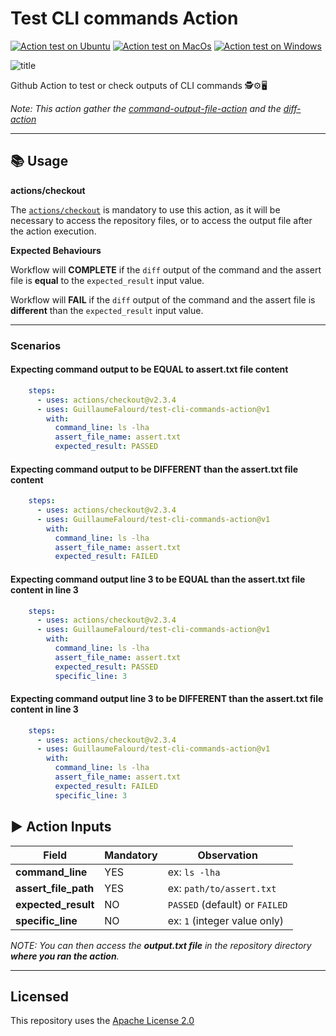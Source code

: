 # Test CLI commands Action

[![Action test on Ubuntu](https://github.com/GuillaumeFalourd/test-cli-commands-action/actions/workflows/ubuntu_test_command_output.yml/badge.svg)](https://github.com/GuillaumeFalourd/test-cli-commands-action/actions/workflows/ubuntu_test_command_output.yml) [![Action test on MacOs](https://github.com/GuillaumeFalourd/test-cli-commands-action/actions/workflows/macos_test_command_output.yml/badge.svg)](https://github.com/GuillaumeFalourd/test-cli-commands-action/actions/workflows/macos_test_command_output.yml) [![Action test on Windows](https://github.com/GuillaumeFalourd/test-cli-commands-action/actions/workflows/windows_test_command_output.yml/badge.svg)](https://github.com/GuillaumeFalourd/test-cli-commands-action/actions/workflows/windows_test_command_output.yml)

![title](https://user-images.githubusercontent.com/22433243/122581482-7893f400-d02d-11eb-9eee-5e62fe52dadd.png)

Github Action to test or check outputs of CLI commands 🕵️⚙️🖥

*Note: This action gather the [command-output-file-action](https://github.com/GuillaumeFalourd/command-output-file-action) and the [diff-action](https://github.com/GuillaumeFalourd/diff-action)*

* * *

## 📚 Usage

**actions/checkout**

The [`actions/checkout`](https://github.com/actions/checkout) is mandatory to use this action, as it will be necessary to access the repository files, or to access the output file after the action execution.

**Expected Behaviours**

Workflow will **COMPLETE** if the `diff` output of the command and the assert file is **equal** to the `expected_result` input value.

Workflow will **FAIL** if the `diff` output of the command and the assert file is **different** than the `expected_result` input value.

 * * *

### Scenarios

#### Expecting command output to be EQUAL to assert.txt file content

```yaml
    steps:
      - uses: actions/checkout@v2.3.4
      - uses: GuillaumeFalourd/test-cli-commands-action@v1
        with:
          command_line: ls -lha
          assert_file_name: assert.txt
          expected_result: PASSED
```

#### Expecting command output to be DIFFERENT than the assert.txt file content

```yaml
    steps:
      - uses: actions/checkout@v2.3.4
      - uses: GuillaumeFalourd/test-cli-commands-action@v1
        with:
          command_line: ls -lha
          assert_file_name: assert.txt
          expected_result: FAILED
```

#### Expecting command output line 3 to be EQUAL than the assert.txt file content in line 3

```yaml
    steps:
      - uses: actions/checkout@v2.3.4
      - uses: GuillaumeFalourd/test-cli-commands-action@v1
        with:
          command_line: ls -lha
          assert_file_name: assert.txt
          expected_result: PASSED
          specific_line: 3
```

#### Expecting command output line 3 to be DIFFERENT than the assert.txt file content in line 3

```yaml
    steps:
      - uses: actions/checkout@v2.3.4
      - uses: GuillaumeFalourd/test-cli-commands-action@v1
        with:
          command_line: ls -lha
          assert_file_name: assert.txt
          expected_result: FAILED
          specific_line: 3
```

## ▶️ Action Inputs

Field | Mandatory | Observation
------------ | ------------  | -------------
**command_line** | YES | ex: `ls -lha`
**assert_file_path** | YES | ex: `path/to/assert.txt`
**expected_result** | NO | `PASSED` (default) or `FAILED`
**specific_line** | NO | ex: `1` (integer value only)

_NOTE: You can then access the **output.txt file** in the repository directory **where you ran the action**._

* * *

## Licensed

This repository uses the [Apache License 2.0](https://github.com/GuillaumeFalourd/aws-cliaction/blob/main/LICENSE)
